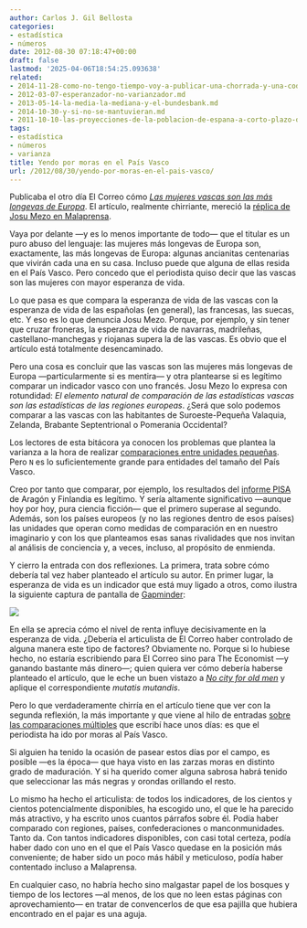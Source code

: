 ```yaml
---
author: Carlos J. Gil Bellosta
categories:
- estadística
- números
date: 2012-08-30 07:18:47+00:00
draft: false
lastmod: '2025-04-06T18:54:25.093638'
related:
- 2014-11-28-como-no-tengo-tiempo-voy-a-publicar-una-chorrada-y-una-coda.md
- 2012-03-07-esperanzador-no-varianzador.md
- 2013-05-14-la-media-la-mediana-y-el-bundesbank.md
- 2014-10-30-y-si-no-se-mantuvieran.md
- 2011-10-10-las-proyecciones-de-la-poblacion-de-espana-a-corto-plazo-del-ine-no-valen-para-un-carajo.md
tags:
- estadística
- números
- varianza
title: Yendo por moras en el País Vasco
url: /2012/08/30/yendo-por-moras-en-el-pais-vasco/
---
```


Publicaba el otro día El Correo cómo [_Las mujeres vascas son las más longevas de Europa_](http://www.elcorreo.com/vizcaya/v/20120822/pvasco-espana/mujeres-vascas-longevas-europa-20120822.html). El artículo, realmente chirriante, mereció la [réplica de Josu Mezo en Malaprensa](http://www.malaprensa.com/2012/08/oye-patxi-que-las-vascas-viven-mas-que.html).

Vaya por delante —y es lo menos importante de todo— que el titular es un puro abuso del lenguaje: las mujeres más longevas de Europa son, exactamente, las más longevas de Europa: algunas ancianitas centenarias que vivirán cada una en su casa. Incluso puede que alguna de ellas resida en el País Vasco. Pero concedo que el periodista quiso decir que las vascas son las mujeres con mayor esperanza de vida.

Lo que pasa es que compara la esperanza de vida de las vascas con la esperanza de vida de las españolas (en general), las francesas, las suecas, etc. Y eso es lo que denuncia Josu Mezo. Porque, por ejemplo, y sin tener que cruzar froneras, la esperanza de vida de navarras, madrileñas, castellano-manchegas y riojanas supera la de las vascas. Es obvio que el artículo está totalmente desencaminado.

Pero una cosa es concluir que las vascas son las mujeres más longevas de Europa —particularmente si es mentira— y otra plantearse si es legítimo comparar un indicador vasco con uno francés. Josu Mezo lo expresa con rotundidad: _El elemento natural de comparación de las estadísticas vascas son las estadísticas de las regiones europeas_. ¿Será que solo podemos comparar a las vascas con las habitantes de Suroeste-Pequeña Valaquia, Zelanda, Brabante Septentrional o Pomerania Occidental?

Los lectores de esta bitácora ya conocen los problemas que plantea la varianza a la hora de realizar [comparaciones entre unidades pequeñas](http://www.datanalytics.com/2011/08/10/de-la-varianza-en-muestras-pequenas-y-el-problema-del-hospital/). Pero `N` es lo suficientemente grande para entidades del tamaño del País Vasco.

Creo por tanto que comparar, por ejemplo, los resultados del [informe PISA](http://es.wikipedia.org/wiki/Informe_PISA) de Aragón y Finlandia es legítimo. Y sería altamente significativo —aunque hoy por hoy, pura ciencia ficción— que el primero superase al segundo. Además, son los países europeos (y no las regiones dentro de esos países) las unidades que operan como medidas de comparación en en nuestro imaginario y con los que planteamos esas sanas rivalidades que nos invitan al análisis de conciencia y, a veces, incluso, al propósito de enmienda.

Y cierro la entrada con dos reflexiones. La primera, trata sobre cómo debería tal vez haber planteado el artículo su autor. En primer lugar, la esperanza de vida es un indicador que está muy ligado a otros, como ilustra la siguiente captura de pantalla de [Gapminder](http://www.gapminder.org/):

[![](/wp-uploads/2012/08/gapminder.png#center)
](/wp-uploads/2012/08/gapminder.png#center)

En ella se aprecia cómo el nivel de renta influye decisivamente en la esperanza de vida. ¿Debería el articulista de El Correo haber controlado de alguna manera este tipo de factores? Obviamente no. Porque si lo hubiese hecho, no estaría escribiendo para El Correo sino para The Economist —y ganando bastante más dinero—; quien quiera ver cómo debería haberse planteado el artículo, que le eche un buen vistazo a [_No city for old men_](http://www.economist.com/node/21560888?fsrc=scn/tw/te/pe/nocityforoldmen) y aplique el correspondiente _mutatis mutandis_.

Pero lo que verdaderamente chirría en el artículo tiene que ver con la segunda reflexión, la más importante y que viene al hilo de entradas [sobre las comparaciones múltiples](http://www.datanalytics.com/2012/08/23/ajustar-o-no-ajustar-esta-es-la-cuestion/) que escribí hace unos días: es que el periodista ha ido por moras al País Vasco.

Si alguien ha tenido la ocasión de pasear estos días por el campo, es posible —es la época— que haya visto en las zarzas moras en distinto grado de maduración. Y si ha querido comer alguna sabrosa habrá tenido que seleccionar las más negras y orondas orillando el resto.

Lo mismo ha hecho el articulista: de todos los indicadores, de los cientos y cientos potencialmente disponibles, ha escogido uno, el que le ha parecido más atractivo, y ha escrito unos cuantos párrafos sobre él. Podía haber comparado con regiones, países, confederaciones o manconmunidades. Tanto da. Con tantos indicadores disponibles, con casi total certeza, podía haber dado con uno en el que el País Vasco quedase en la posición más conveniente; de haber sido un poco más hábil y meticuloso, podía haber contentado incluso a Malaprensa.

En cualquier caso, no habría hecho sino malgastar papel de los bosques y tiempo de los lectores —al menos, de los que no leen estas páginas con aprovechamiento— en tratar de convencerlos de que esa pajilla que hubiera encontrado en el pajar es una aguja.